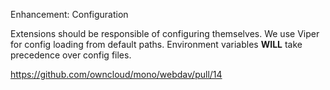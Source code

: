Enhancement: Configuration

Extensions should be responsible of configuring themselves. We use Viper for config loading from default paths. Environment variables **WILL** take precedence over config files.

https://github.com/owncloud/mono/webdav/pull/14

